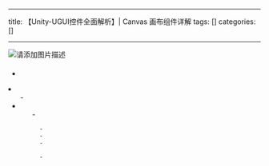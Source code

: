 
--- 
title:  【Unity-UGUI控件全面解析】| Canvas 画布组件详解 
tags: []
categories: [] 

---
<img src="https://img-blog.csdnimg.cn/4ea0ad75b9c145e5ba7d219b7e425099.png" alt="请添加图片描述"> 

####  

  - 
  <li>
   <ul>
    - 
    <li>
     <ul>
      - 
     
      - 
      - 
      - 
     
      - 
     